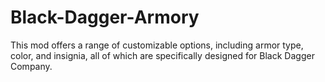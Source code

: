 # Black-Dagger-Armory
This mod offers a range of customizable options, including armor type, color, and insignia, all of which are specifically designed for Black Dagger Company.
